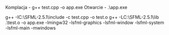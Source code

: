 Komplacja - g++ test.cpp -o app.exe 
Otwarcie - .\app.exe

g++ -IC:\SFML-2.5.1\include -c test.cpp -o test.o
g++ -LC:\SFML-2.5.1\lib .\test.o -o app.exe -lmingw32 -lsfml-graphics -lsfml-window -lsfml-system -lsfml-main -mwindows